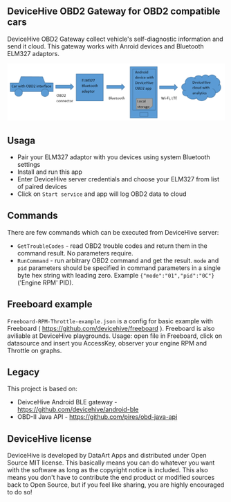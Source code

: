 **DeviceHive OBD2 Gateway for OBD2 compatible cars**
--------------------------------

DeviceHive OBD2 Gateway collect vehicle's self-diagnostic information and send it cloud. This gateway works with Anroid devices and Bluetooth ELM327 adaptors.

![](obd2-architecture.png?raw=true)

**Usaga**
------------------
- Pair your ELM327 adaptor with you devices using system Bluetooth settings
- Install and run this app
- Enter DeviceHive server credentials and choose your ELM327 from list of paired devices
- Click on `Start service` and app will log OBD2 data to cloud

**Commands**
------------------
There are few commands which can be executed from DeviceHive server:
- `GetTroubleCodes` - read OBD2 trouble codes and return them in the command result. No parameters require.
- `RunCommand` - run arbitrary OBD2 command and get the result. `mode` and `pid` parameters should be specified in command parameters in a single byte hex string with leading zero. Example `{"mode":"01","pid":"0C"}` ('Engine RPM' PID).

**Freeboard example**
------------------
`Freeboard-RPM-Throttle-example.json` is a config for basic example with Freeboard ( https://github.com/devicehive/freeboard ). Freeboard is also aviliable at DeviceHive playgrounds. Usage: open file in Freeboard, click on datasource and insert you AccessKey, observer your engine RPM and Throttle on graphs.

**Legacy**
------------------
This project is based on:
- DeivceHive Android BLE gateway - https://github.com/devicehive/android-ble
- OBD-II Java API - https://github.com/pires/obd-java-api

**DeviceHive license**
------------------

DeviceHive is developed by DataArt Apps and distributed under Open Source MIT license. This basically means you can do whatever you want with the software as long as the copyright notice is included. This also means you don't have to contribute the end product or modified sources back to Open Source, but if you feel like sharing, you are highly encouraged to do so!

